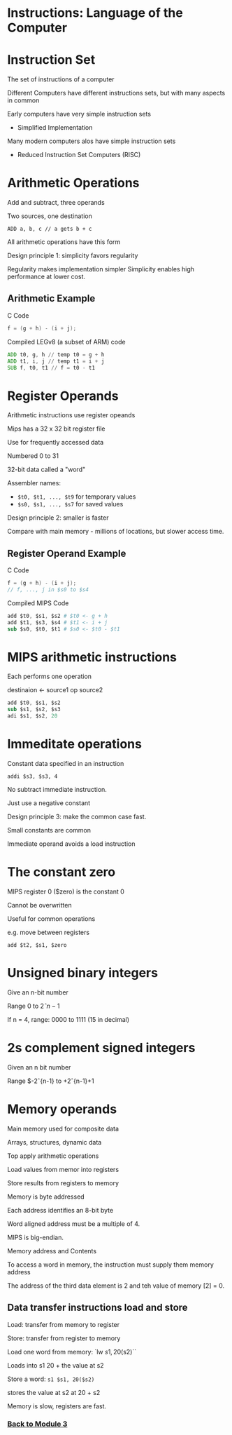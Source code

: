 # Instructions: Language of the Computer


# Instruction Set

The set of instructions of a computer

Different Computers have different instructions sets, but with many aspects in common

Early computers have very simple instruction sets
  - Simplified Implementation

Many modern computers alos have simple instruction sets
  - Reduced Instruction Set Computers (RISC)


# Arithmetic Operations
Add and subtract, three operands

Two sources, one destination

`ADD a, b, c // a gets b + c`

All arithmetic operations have this form

Design principle 1: simplicity favors regularity

Regularity makes implementation simpler
Simplicity enables high performance at lower cost.


## Arithmetic Example
C Code

```c
f = (g + h) - (i + j);
```

Compiled LEGv8 (a subset of ARM) code
```asm
ADD t0, g, h // temp t0 = g + h
ADD t1, i, j // temp t1 = i + j
SUB f, t0, t1 // f = t0 - t1
```

# Register Operands
Arithmetic instructions use register opeands

Mips has a 32 x 32 bit register file

Use for frequently accessed data

Numbered 0 to 31

32-bit data called a "word"

Assembler names:
- `$t0, $t1, ..., $t9` for temporary values
- `$s0, $s1, ..., $s7` for saved values


Design principle 2: smaller is faster

Compare with main memory - millions of locations, but slower access time.

## Register Operand Example

C Code

```c
f = (g + h) - (i + j);
// f, ..., j in $s0 to $s4
```

Compiled MIPS Code
```s
add $t0, $s1, $s2 # $t0 <- g + h
add $t1, $s3, $s4 # $t1 <- i + j
sub $s0, $t0, $t1 # $s0 <- $t0 - $t1
```

# MIPS arithmetic instructions

Each performs one operation

destinaion <- source1 op source2
```s
add $t0, $s1, $s2
sub $s1, $s2, $s3
adi $s1, $s2, 20
```

# Immeditate operations
Constant data specified in an instruction

`addi $s3, $s3, 4`

No subtract immediate instruction.

Just use a negative constant


Design principle 3: make the common case fast.

Small constants are common

Immediate operand avoids a load instruction

# The constant zero

MIPS register 0 ($zero) is the constant 0

Cannot be overwritten

Useful for common operations

e.g. move between registers

`add $t2, $s1, $zero`

# Unsigned binary integers

Give an n-bit number

Range $0$ to $2ˆn-1$

If n = 4, range: $0000$ to $1111$ (15 in decimal)

# 2s complement signed integers

Given an n bit number

Range $-2ˆ{n-1} to +2ˆ{n-1}+1

# Memory operands

Main memory used for composite data

Arrays, structures, dynamic data

Top apply arithmetic operations

Load values from memor into registers

Store results from registers to memory

Memory is byte addressed

Each address identifies an 8-bit byte

Word aligned address must be a multiple of 4.

MIPS is big-endian.

Memory address and Contents

To access a word in memory, the instruction must supply them memory address

The address of the third data element is 2 and teh value of memory [2] = 0.

## Data transfer instructions load and store

Load: transfer from memory to register

Store: transfer from register to memory

Load one word from memory: `lw $s1, 20($s2)``

Loads into s1 20 + the value at s2

Store a word: `s1 $s1, 20($s2)`

stores the value at s2 at 20 + s2


Memory is slow, registers are fast.
### [Back to Module 3](%WEBPATH%/classes/cs4720/module3)